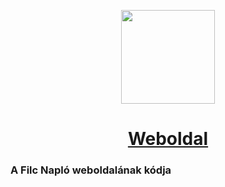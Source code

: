 <p align=center>
  <img src="https://raw.githubusercontent.com/filcnaplo/brand/master/logo_rounded.png" width=150>
  <h1 align=center><a href="https://filcnaplo.hu">Weboldal</a></h1>
</p>

### A Filc Napló weboldalának kódja
